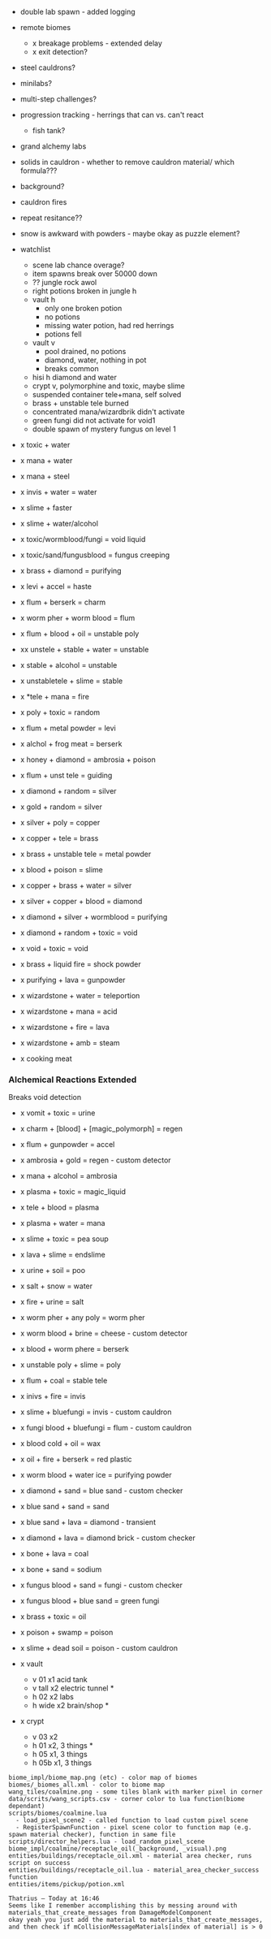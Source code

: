 - double lab spawn - added logging
- remote biomes
  - x breakage problems - extended delay
  - x exit detection?
- steel cauldrons?
- minilabs?
- multi-step challenges?
- progression tracking - herrings that can vs. can't react
  - fish tank?
- grand alchemy labs

- solids in cauldron - whether to remove cauldron material/ which formula???
- background?
- cauldron fires
- repeat resitance??

- snow is awkward with powders - maybe okay as puzzle element?

- watchlist
  - scene lab chance overage?
  - item spawns break over 50000 down
  - ?? jungle rock awol
  - right potions broken in jungle h
  - vault h
    - only one broken potion
    - no potions
    - missing water potion, had red herrings
    - potions fell
  - vault v
    - pool drained, no potions
    - diamond, water, nothing in pot
    - breaks common
  - hisi h diamond and water
  - crypt v, polymorphine and toxic, maybe slime
  - suspended container tele+mana, self solved
  - brass + unstable tele burned
  - concentrated mana/wizardbrik didn't activate
  - green fungi did not activate for void1
  - double spawn of mystery fungus on level 1

- x toxic + water
- x mana + water
- x mana + steel
- x invis + water = water
- x slime + faster
- x slime + water/alcohol
- x toxic/wormblood/fungi = void liquid
- x toxic/sand/fungusblood = fungus creeping
- x brass + diamond = purifying
- x levi + accel = haste
- x flum + berserk = charm
- x worm pher + worm blood = flum
- x flum + blood + oil = unstable poly
- xx unstele + stable + water = unstable
- x stable + alcohol = unstable
- x unstabletele + slime = stable
- x *tele + mana = fire
- x poly + toxic = random
- x flum + metal powder = levi
- x alchol + frog meat = berserk
- x honey + diamond = ambrosia + poison
- x flum + unst tele = guiding
- x diamond + random = silver
- x gold + random = silver
- x silver + poly = copper
- x copper + tele = brass
- x brass + unstable tele = metal powder
- x blood + poison = slime
- x copper + brass + water = silver
- x silver + copper + blood = diamond
- x diamond + silver + wormblood = purifying
- x diamond + random + toxic = void
- x void + toxic = void
- x brass + liquid fire = shock powder
- x purifying + lava = gunpowder
- x wizardstone + water = teleportion
- x wizardstone + mana = acid
- x wizardstone + fire = lava
- x wizardstone + amb = steam
- x cooking meat

### Alchemical Reactions Extended
Breaks void detection

- x vomit + toxic = urine
- x charm + [blood] + [magic_polymorph] = regen
- x flum + gunpowder = accel
- x ambrosia + gold = regen - custom detector
- x mana + alcohol = ambrosia
- x plasma + toxic = magic_liquid
- x tele + blood = plasma
- x plasma + water = mana
- x slime + toxic = pea soup
- x lava + slime = endslime
- x urine + soil = poo
- x salt + snow = water
- x fire + urine = salt
- x worm pher + any poly = worm pher
- x worm blood + brine = cheese - custom detector
- x blood + worm phere = berserk
- x unstable poly + slime = poly
- x flum + coal = stable tele
- x inivs + fire = invis
- x slime + bluefungi = invis - custom cauldron
- x fungi blood + bluefungi = flum - custom cauldron
- x blood cold + oil = wax
- x oil + fire + berserk = red plastic
- x worm blood + water ice = purifying powder
- x diamond + sand = blue sand - custom checker
- x blue sand + sand = sand
- x blue sand + lava = diamond - transient
- x diamond + lava = diamond brick - custom checker
- x bone + lava = coal
- x bone + sand = sodium
- x fungus blood + sand = fungi - custom checker
- x fungus blood + blue sand = green fungi
- x brass + toxic = oil
- x poison + swamp = poison
- x slime + dead soil = poison - custom cauldron

- x vault
  - v 01 x1 acid tank
  - v tall x2 electric tunnel *
  - h 02 x2 labs
  - h wide x2 brain/shop *
- x crypt
  - v 03 x2
  - h 01 x2, 3 things *
  - h 05 x1, 3 things
  - h 05b x1, 3 things

```
biome_impl/biome_map.png (etc) - color map of biomes
biomes/_biomes_all.xml - color to biome map
wang_tiles/coalmine.png - some tiles blank with marker pixel in corner
data/scrits/wang_scripts.csv - corner color to lua function(biome dependant)
scripts/biomes/coalmine.lua
  - load_pixel_scene2 - called function to load custom pixel scene
  - RegisterSpawnFunction - pixel scene color to function map (e.g. spawn material checker), function in same file
scripts/director_helpers.lua - load_random_pixel_scene
biome_impl/coalmine/receptacle_oil(_background, _visual).png
entities/buildings/receptacle_oil.xml - material area checker, runs script on success
entities/buildings/receptacle_oil.lua - material_area_checker_success function
entities/items/pickup/potion.xml

```

    Thatrius — Today at 16:46
    Seems like I remember accomplishing this by messing around with materials_that_create_messages from DamageModelComponent
    okay yeah you just add the material to materials_that_create_messages, and then check if mCollisionMessageMaterials[index of material] is > 0 

